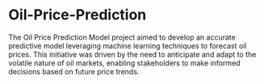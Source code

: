 # Oil-Price-Prediction
The Oil Price Prediction Model project aimed to develop an accurate predictive model leveraging machine learning techniques to forecast oil prices. This initiative was driven by the need to anticipate and adapt to the volatile nature of oil markets, enabling stakeholders to make informed decisions based on future price trends.
